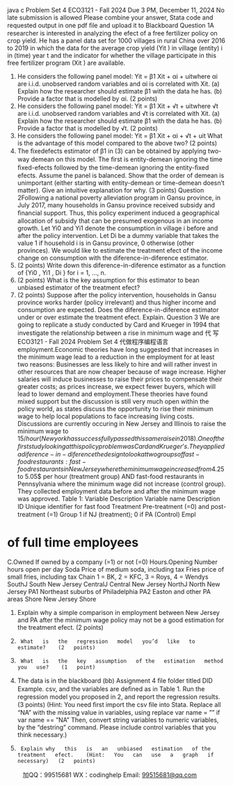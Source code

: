 java c
Problem   Set   4
ECO3121   -   Fall   2024
Due   3   PM,   December   11,   2024
No   late   submission   is   allowed
Please combine your answer, Stata code and   requested   output   in   one   pdf   ﬁle and upload it to   Blackboard
Question   1A   researcher   is   interested   in   analyzing   the   efect   of   a   free   fertilizer   policy   on   crop   yield.   He   has   a   panel   data   set   for   1000   villages   in   rural   China   over   2016   to   2019   in   which   the   data for the   average crop yield   (Yit   )   in village   (entity)   i in   (time)   year   t   and   the   indicator   for   whether   the   village   participate   in   this   free   fertilizer   program   (Xit   )   are   available.
1.    He   considers   the   following   panel   model:
Yit      = β1   Xit   + αi   +   uitwhere   αi    are   i.i.d.    unobserved   random   variables   and   αi    is   correlated   with   Xit.    (a)   Explain   how   the   researcher   should   estimate   β1      with   the   data   he   has.    (b)   Provide   a   factor   that   is   modelled   by   αi.    (2   points)
2.    He   considers   the   following   panel   model:
Yit      = β1   Xit   +   √t   + uitwhere   √t    are   i.i.d.    unobserved   random   variables   and   √t    is   correlated   with   Xit.    (a)   Explain   how   the   researcher   should   estimate   β1      with   the   data   he   has.    (b)   Provide   a   factor   that   is   modelled   by   √t.    (2   points)
3.    He   considers   the   following   panel   model:
Yit      = β1   Xit   + αi   +   √t   + uit
What   is   the   advantage   of this   model   compared   to   the   above   two?    (2   points)
4.    The ﬁxedefects estimator of β1   in   (3) can be obtained by applying two-way demean   on this model.    The ﬁrst is   entity-demean   ignoring   the   time   ﬁxed-efects   followed   by the   time-demean   ignoring   the   entity-ﬁxed   efects.      Assume   the   panel   is   balanced.
Show   that   the   order   of demean   is   unimportant   (either   starting   with   entity-demean   or   time-demean   doesn’t   matter).      Give   an   intuitive   explanation   for   why.    (3   points)
Question   2Following   a   national   poverty   alleviation   program   in   Gansu   province,   in   July   2017,   many   households   in   Gansu   province   received   subsidy   and   ﬁnancial   support.    Thus,   this   policy   experiment induced a geographical allocation   of subsidy   that   can   be   presumed   exogenous   in an income growth. Let Yi0 and Yi1 denote the consumption   in   village   i before   and   after   the   policy   intervention. Let   Di be   a   dummy   variable   that   takes   the   value   1   if household   i   is      in Gansu   province, 0   otherwise (other   provinces).       We   would      like   to   estimate   the   treatment   efect   of   the   income   change   on   consumption   with   the   diference-in-diference   estimator.
1.    (2 points) Write down this diference-in-diference estimator as a function of {Yi0   ,   Yi1   ,   Di   }   for   i   =   1,   ...,   n.
2.    (2 points) What is the key assumption for this estimator to bean unbiased estimator   of the   treatment   efect?
3.    (2 points) Suppose after the policy intervention, households in Gansu province works   harder      (policy   irrelevant)   and   thus   higher   income   and   consumption   are   expected.   Does the diference-in-diference estimator under or over estimate the treatment   efect.      Explain.
Question   3
We are going to replicate a study conducted by   Card   and   Krueger   in   1994 that   investigate   the   relationship   between   a   rise   in   minimum   wage   and 代 写ECO3121 - Fall 2024 Problem Set 4
代做程序编程语言  employment.Economic   theories   have   long   suggested   that   increases   in   the   minimum   wage   lead   to   a   reduction   in   the   employment   for   at   least   two   reasons:    Businesses   are   less   likely   to   hire   and   will   rather   invest   in   other   resources   that   are   now   cheaper   because   of wage   increase.   Higher   salaries   will   induce   businesses   to   raise   their   prices   to   compensate   their   greater   costs;   as   prices   increase,   we   expect   fewer   buyers,   which   will   lead   to   lower   demand   and   employment.These   theories   have   found   mixed   support   but   the   discussion   is   still   very   much   open   within   the   policy   world,   as   states   discuss   the   opportunity   to   rise   their   minimum   wage   to   help local populations to face increasing living costs.    Discussions are currently occuring in   New Jersey and Illinois to raise the minimum wage to   15$/hour   (New york has successfully   passed   this   same   raise   in   2018).One   of the   ﬁrst   study   looking   at   this   policy   problem   was   Card   and   Krueger’s.    They   applied a diference-in-diference the design to look at two   groups   of fast-food restaurants:   fast-food   restaurants   in   New   Jersey   where   the   minimum   wage   increased   from   4.25$   to   5.05$   per   hour   (treatment   group)   AND   fast-food   restaurants   in   Pennsylvania   where   the   minimum   wage   did   not   increase   (control   group).   They   collected   employment   data   before   and   after   the   minimum   wage   was   approved.
Table   1:   Variable   Description
Variable   name
Description
ID
Unique   identiﬁer   for   fast   food
Treatment
Pre-treatment   (=0)   and   post-treatment   (=1)
Group
1   if NJ   (treatment);   0   if PA   (Control)
Empl
#   of full   time   employees
C.Owned
If owned   by   a   company   (=1)   or   not   (=0)
Hours.Opening
Number   hours   open   per   day
Soda
Price   of medium   soda,   including   tax
Fries
price   of small   fries,   including   tax
Chain
1   =   BK,   2   =   KFC,   3   =   Roys,   4   =   Wendys
SouthJ
South   New   Jersey
CentralJ
Central   New   Jersey
NorthJ
North   New   Jersey
PA1
Northeast   suburbs   of Philadelphia
PA2
Easton   and   other   PA   areas
Shore
New   Jersey   Shore
1.    Explain why   a simple comparison in   employment   between   New   Jersey   and   PA   after   the   minimum   wage   policy   may   not   be   a   good   estimation   for   the   treatment   efect.   (2   points)
2.      What   is   the   regression   model   you’d   like   to   estimate?    (2   points)
3.      What   is   the   key   assumption   of the   estimation   method   you   use?    (1   point)
4.    The data is in the   blackboard   (bb)   Assignment   4   ﬁle   folder   titled   DID   Example.   csv,   and the variables   are   deﬁned   as   in   Table   1.    Run the regression   model you   proposed   in   2,   and   report   the   regression   results.    (3   points)
(Hint:   You   need   ﬁrst   import   the   csv   ﬁle   into   Stata.
Replace   all      “NA”   with   the   missing   value   in   variables,   using
replace   var   name   =   ””   if var   name   ==   ”NA”
Then,   convert   string   variables   to   numeric   variables,   by   the   “destring”   command.   Please   include   control   variables   that   you   think   necessary.)
5.      Explain why   this   is   an   unbiased   estimation   of the treatment   efect.    (Hint:   You   can   use   a   graph   if necessary)   (2   points)

         
加QQ：99515681  WX：codinghelp  Email: 99515681@qq.com

